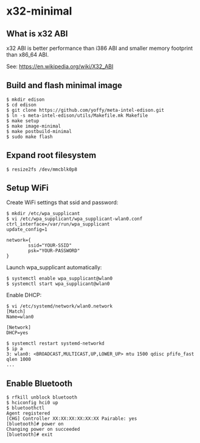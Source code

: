 # x32-minimal

## What is x32 ABI

x32 ABI is better performance than i386 ABI and smaller memory footprint than x86_64 ABI.

See: https://en.wikipedia.org/wiki/X32_ABI

## Build and flash minimal image

```
$ mkdir edison
$ cd edison
$ git clone https://github.com/yoffy/meta-intel-edison.git
$ ln -s meta-intel-edison/utils/Makefile.mk Makefile
$ make setup
$ make image-minimal
$ make postbuild-minimal
$ sudo make flash
```

## Expand root filesystem

```
$ resize2fs /dev/mmcblk0p8
```

## Setup WiFi

Create WiFi settings that ssid and password:
```
$ mkdir /etc/wpa_supplicant
$ vi /etc/wpa_supplicant/wpa_supplicant-wlan0.conf
ctrl_interface=/var/run/wpa_supplicant
update_config=1

network={
        ssid="YOUR-SSID"
        psk="YOUR-PASSWORD"
}
```

Launch wpa_supplicant automatically:
```
$ systemctl enable wpa_supplicant@wlan0
$ systemctl start wpa_supplicant@wlan0
```

Enable DHCP:
```
$ vi /etc/systemd/network/wlan0.network
[Match]
Name=wlan0

[Network]
DHCP=yes

$ systemctl restart systemd-networkd
$ ip a
3: wlan0: <BROADCAST,MULTICAST,UP,LOWER_UP> mtu 1500 qdisc pfifo_fast qlen 1000
...
```

## Enable Bluetooth

```
$ rfkill unblock bluetooth
$ hciconfig hci0 up
$ bluetoothctl
Agent registered
[CHG] Controller XX:XX:XX:XX:XX:XX Pairable: yes
[bluetooth]# power on
Changing power on succeeded
[bluetooth]# exit
```
